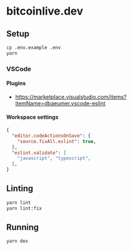 # bitcoinlive.dev

## Setup

```bash
cp .env.example .env
yarn
```

### VSCode

#### Plugins

- https://marketplace.visualstudio.com/items?itemName=dbaeumer.vscode-eslint

#### Workspace settings

```json
{
  "editor.codeActionsOnSave": {
    "source.fixAll.eslint": true,
  },
  "eslint.validate": [
    "javascript", "typescript",
  ],
}
```

## Linting

```bash
yarn lint
yarn lint:fix
```

## Running

```bash
yarn dev
```
